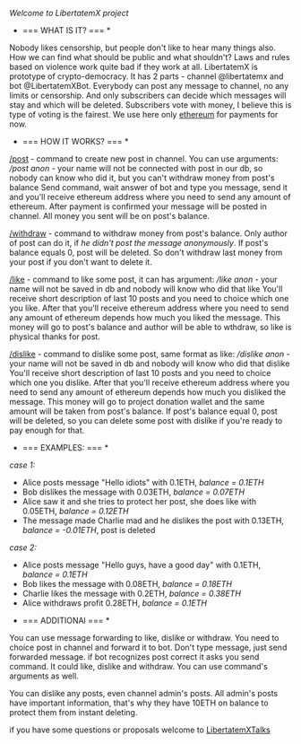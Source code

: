 *Welcome to LibertatemX project*

* === WHAT IS IT? === *

Nobody likes censorship, but people don't like to hear many things also. How we can find what should be public and what shouldn't?
Laws and rules based on violence work quite bad if they work at all.
LibertatemX is prototype of crypto-democracy. It has 2 parts - channel @libertatemx and bot @LibertatemXBot.
Everybody can post any message to channel, no any limits or censorship.
And only subscribers can decide which messages will stay and which will be deleted. Subscribers vote with money, I believe this is type of voting is the fairest.
We use here only [ethereum](https://ethereum.org) for payments for now.

* === HOW IT WORKS? === *

[/post](/post) - command to create new post in channel. You can use arguments:
*/post anon* - your name will not be connected with post in our db, so nobody can know who did it, but you can't withdraw money from post's balance
Send command, wait answer of bot and type you message, send it and you'll receive ethereum address where you need to send any amount of ethereum.
After payment is confirmed your message will be posted in channel. All money you sent will be on post's balance.

[/withdraw](/withdraw) - command to withdraw money from post's balance.
Only author of post can do it, if _he didn't post the message anonymously_.
If post's balance equals 0, post will be deleted. So don't withdraw last money from your post if you don't want to delete it.

[/like](/like) - command to like some post, it can has argument:
*/like anon* - your name will not be saved in db and nobody will know who did that like
You'll receive short description of last 10 posts and you need to choice which one you like.
After that you'll receive ethereum address where you need to send any amount of ethereum depends how much you liked the message.
This money will go to post's balance and author will be able to wthdraw, so like is physical thanks for post.

[/dislike](/dislike) - command to dislike some post, same format as like:
*/dislike anon* - your name will not be saved in db and nobody will know who did that dislike
You'll receive short description of last 10 posts and you need to choice which one you dislike.
After that you'll receive ethereum address where you need to send any amount of ethereum depends how much you disliked the message.
This money will go to project donation wallet and the same amount will be taken from post's balance.
If post's balance equal 0, post will be deleted, so you can delete some post with dislike if you're ready to pay enough for that.

* === EXAMPLES: === *

_case 1:_
- Alice posts message "Hello idiots" with 0.1ETH, *balance = 0.1ETH*
- Bob dislikes the message with 0.03ETH, *balance = 0.07ETH*
- Alice saw it and she tries to protect her post, she does like with 0.05ETH, *balance = 0.12ETH*
- The message made Charlie mad and he dislikes the post with 0.13ETH, *balance = -0.01ETH*, post is deleted

_case 2:_
- Alice posts message "Hello guys, have a good day" with 0.1ETH, *balance = 0.1ETH*
- Bob likes the message with 0.08ETH, *balance = 0.18ETH*
- Charlie likes the message with 0.2ETH, *balance = 0.38ETH*
- Alice withdraws profit 0.28ETH, *balance = 0.1ETH*

* === ADDITIONAl === *

You can use message forwarding to like, dislike or withdraw. You need to choice post in channel and forward it to bot.
Don't type message, just send forwarded message. if bot recognizes post correct it asks you send command.
It could like, dislike and withdraw. You can use command's arguments as well.

You can dislike any posts, even channel admin's posts. 
All admin's posts have important information, that's why they have 10ETH on balance to protect them from instant deleting.

if you have some questions or proposals welcome to [LibertatemXTalks](https://t.me/joinchat/B3hiAA3VYCTI6fFKvb5MWQ)

